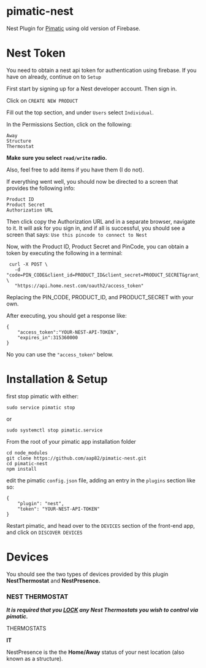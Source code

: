 
pimatic-nest
===================

Nest Plugin for <a href="https://pimatic.org">Pimatic</a> using old version of Firebase.


Nest Token
===================
You need to obtain a nest api token for authentication using firebase.  If you have on already, continue on to `Setup`

First start by signing up for a Nest developer account. Then sign in.
    
Click on `CREATE NEW PRODUCT`

Fill out the top section, and under `Users` select `Individual`.

In the Permissions Section, click on the following:

    Away
    Structure
    Thermostat
    
**Make sure you select `read/write` radio.**  

Also, feel free to add items if you have them (I do not).
    
If everything went well, you should now be directed to a screen that provides the following info:
    
    Product ID
    Product Secret
    Authorization URL
    
Then click copy the Authorization URL and in a separate browser, navigate to it.  It will ask for you sign in, and if all is successful, you should see a screen that says: `Use this pincode to connect to Nest`
     
Now, with the Product ID, Product Secret and PinCode, you can obtain a token by executing the following in a terminal:
     
     curl -X POST \
       -d "code=PIN_CODE&client_id=PRODUCT_ID&client_secret=PRODUCT_SECRET&grant_type=authorization_code" \
       "https://api.home.nest.com/oauth2/access_token"
     
    
Replacing the PIN_CODE, PRODUCT_ID, and PRODUCT_SECRET with your own.
    
After executing, you should get a response like:
    
    {
        "access_token":"YOUR-NEST-API-TOKEN",
        "expires_in":315360000
    }
    

No you can use the `"access_token"` below.


Installation & Setup
====================
first stop pimatic with either:

    sudo service pimatic stop
or

    sudo systemctl stop pimatic.service
    
From the root of your pimatic app installation folder
    
    cd node_modules
    git clone https://github.com/aap82/pimatic-nest.git
    cd pimatic-nest
    npm install
    
    
edit the pimatic `config.json` file, adding an entry in the `plugins` section like so:
 
    {
        "plugin": "nest",
        "token": "YOUR-NEST-API-TOKEN"     
    }



Restart pimatic, and head over to the `DEVICES` section of the front-end app, and click on `DISCOVER DEVICES`

Devices
====================
You should see the two types of devices provided by this plugin **NestThermostat** and **NestPresence.**

### NEST THERMOSTAT ###

_**It is required that you <a href="https://nest.com/support/article/How-can-I-lock-Nest-so-that-it-can-only-be-adjusted-within-a-certain-temperature-range">LOCK</a> any Nest Thermostats you wish to control via pimatic.**_


 



THERMOSTATS

**IT**

NestPresence is the the **Home/Away** status of your nest location (also known as a structure).








